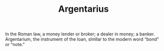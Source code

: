 ---
title: Argentarius
permalink: "/definitions/argentarius.html"
body: In the Roman law, a money lender or broker; a dealer in money; a banker. Argentarium,
  the instrument of the loan, slmllar to the modern word “bond” or “note.”
published_at: '2018-07-07'
layout: post
---